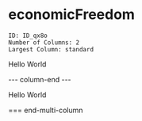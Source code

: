 # economicFreedom
```start-multi-column
ID: ID_qx8o
Number of Columns: 2
Largest Column: standard
```

Hello World

--- column-end ---

Hello World

=== end-multi-column

